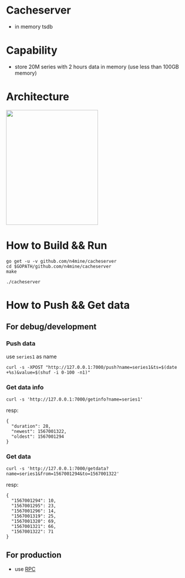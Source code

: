 # Cacheserver

* in memory tsdb

# Capability

* store 20M series with 2 hours data in memory (use less than 100GB memory)

# Architecture

<img width="250" height="312" src="https://n4mine.github.io/img/cacheserver.png"/>



# How to Build && Run

```
go get -u -v github.com/n4mine/cacheserver
cd $GOPATH/github.com/n4mine/cacheserver
make

./cacheserver
```

# How to Push && Get data

## For debug/development

### Push data

use `series1` as name

```
curl -s -XPOST "http://127.0.0.1:7000/push?name=series1&ts=$(date +%s)&value=$(shuf -i 0-100 -n1)"
```

### Get data info

```
curl -s 'http://127.0.0.1:7000/getinfo?name=series1'
```

resp:

```
{
  "duration": 28,
  "newest": 1567001322,
  "oldest": 1567001294
}
```

### Get data

```
curl -s 'http://127.0.0.1:7000/getdata?name=series1&from=1567001294&to=1567001322'
```

resp:

```
{
  "1567001294": 10,
  "1567001295": 23,
  "1567001296": 14,
  "1567001319": 25,
  "1567001320": 69,
  "1567001321": 66,
  "1567001322": 71
}

```

## For production

* use [RPC](./rpc/cacheserver.go)
